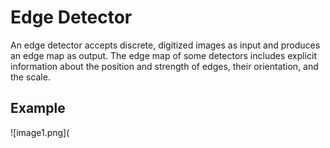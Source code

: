 # Edge Detector
An edge detector accepts discrete, digitized images as input and produces an edge map as
output. The edge map of some detectors includes explicit information about the position and
strength of edges, their orientation, and the scale.

## Example
![image1.png](
